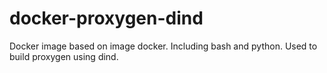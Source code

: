 # docker-proxygen-dind

Docker image based on image docker. Including bash and python. Used to build proxygen using dind.
